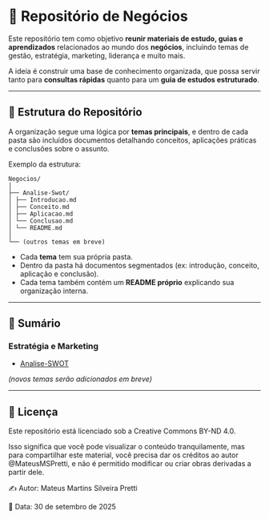 # 💼 Repositório de Negócios

Este repositório tem como objetivo **reunir materiais de estudo, guias e aprendizados** relacionados ao mundo dos **negócios**, incluindo temas de gestão, estratégia, marketing, liderança e muito mais.  

A ideia é construir uma base de conhecimento organizada, que possa servir tanto para **consultas rápidas** quanto para um **guia de estudos estruturado**.

---

## 📂 Estrutura do Repositório

A organização segue uma lógica por **temas principais**, e dentro de cada pasta são incluídos documentos detalhando conceitos, aplicações práticas e conclusões sobre o assunto.  

Exemplo da estrutura:

```
Negocios/
│
├── Analise-Swot/
│ ├── Introducao.md
│ ├── Conceito.md
│ ├── Aplicacao.md
│ └── Conclusao.md
│ └── README.md
│
└── (outros temas em breve)
```


- Cada **tema** tem sua própria pasta.  
- Dentro da pasta há documentos segmentados (ex: introdução, conceito, aplicação e conclusão).  
- Cada tema também contém um **README próprio** explicando sua organização interna.  

---

## 📑 Sumário

### Estratégia e Marketing
- [Analise-SWOT](Analise-SWOT/README.md)  

*(novos temas serão adicionados em breve)*

---

## 📜 Licença

Este repositório está licenciado sob a Creative Commons BY-ND 4.0.

Isso significa que você pode visualizar o conteúdo tranquilamente, mas para compartilhar este material, você precisa dar os créditos ao autor @MateusMSPretti, e não é permitido modificar ou criar obras derivadas a partir dele.

✍️ Autor: Mateus Martins Silveira Pretti

📅 Data: 30 de setembro de 2025